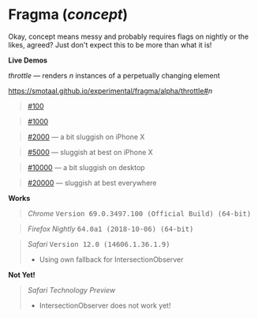 # Fragma (*concept*)

Okay, concept means messy and probably requires flags on nightly or the likes, agreed? Just don't expect this to be more than what it is!

**Live Demos**

*throttle* — renders <var>n</var> instances of a perpetually changing element

https://smotaal.github.io/experimental/fragma/alpha/throttle#<var>n</var>


> [#100](https://smotaal.github.io/experimental/fragma/alpha/throttle#100)

> [#1000](https://smotaal.github.io/experimental/fragma/alpha/throttle#1000)

> [#2000](https://smotaal.github.io/experimental/fragma/alpha/throttle#2000) — a bit sluggish on iPhone X

> [#5000](https://smotaal.github.io/experimental/fragma/alpha/throttle#5000) — sluggish at best on iPhone X

> [#10000](https://smotaal.github.io/experimental/fragma/alpha/throttle#10000) — a bit sluggish on desktop

> [#20000](https://smotaal.github.io/experimental/fragma/alpha/throttle#20000) — sluggish at best everywhere

**Works**

> *Chrome*
> <samp>Version 69.0.3497.100 (Official Build) (64-bit)</samp>

> *Firefox Nightly*
> <samp>64.0a1 (2018-10-06) (64-bit)</samp>

> *Safari*
> <samp>Version 12.0 (14606.1.36.1.9)</samp>
> - Using own fallback for IntersectionObserver

**Not Yet!**

> *Safari Technology Preview*
> - IntersectionObserver does not work yet!
